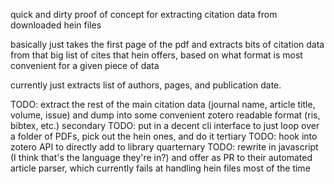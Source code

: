 quick and dirty proof of concept for extracting citation data from downloaded hein files

basically just takes the first page of the pdf and extracts bits of citation data from that big list of cites that hein offers, based on what format is most convenient for a given piece of data

currently just extracts list of authors, pages, and publication date.  

TODO: extract the rest of the main citation data (journal name, article title, volume, issue) and dump into some convenient zotero readable format (ris, bibtex, etc.)
secondary TODO: put in a decent cli interface to just loop over a folder of PDFs, pick out the hein ones, and do it
tertiary TODO: hook into zotero API to directly add to library
quarternary TODO: rewrite in javascript (I think that's the language they're in?) and offer as PR to their automated article parser, which currently fails at handling hein files most of the time


